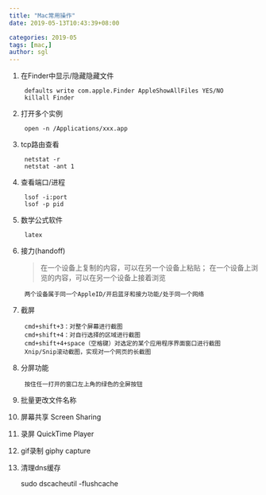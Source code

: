 ```yaml
---
title: "Mac常用操作"
date: 2019-05-13T10:43:39+08:00

categories: 2019-05
tags: [mac,]
author: sgl
---
```


1. 在Finder中显示/隐藏隐藏文件

        defaults write com.apple.Finder AppleShowAllFiles YES/NO  
        killall Finder

2. 打开多个实例
    
        open -n /Applications/xxx.app    
    
3. tcp路由查看
    
        netstat -r
        netstat -ant 1
    
4. 查看端口/进程

        lsof -i:port        
        lsof -p pid   
    
5. 数学公式软件

        latex   
    
6. 接力(handoff)  
    
    > 在一个设备上复制的内容，可以在另一个设备上粘贴；
    > 在一个设备上浏览的内容，可以在另一个设备上接着浏览
    
        两个设备属于同一个AppleID/开启蓝牙和接力功能/处于同一个网络
       

7. 截屏

        cmd+shift+3：对整个屏幕进行截图
        cmd+shift+4：对自行选择的区域进行截图
        cmd+shift+4+space（空格键）对选定的某个应用程序界面窗口进行截图
        Xnip/Snip滚动截图，实现对一个网页的长截图

8. 分屏功能
        
        按住任一打开的窗口左上角的绿色的全屏按钮

9. 批量更改文件名称
10. 屏幕共享 Screen Sharing
11. 录屏 QuickTime Player  
12. gif录制 giphy capture
13. 清理dns缓存
    
    sudo dscacheutil -flushcache
